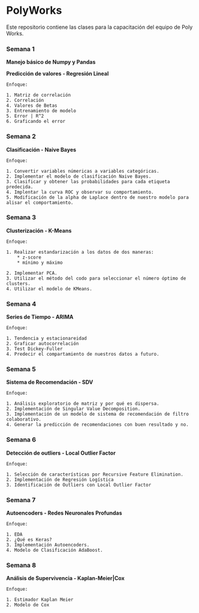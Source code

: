 # PolyWorks


Este repositorio contiene las clases para la capacitación del equipo de Poly Works.

### Semana 1

**Manejo básico de Numpy y Pandas**
	
**Predicción de valores - Regresión Lineal**
	
	Enfoque:

	1. Matriz de correlación 
	2. Correlación 
	4. Valores de Betas
	3. Entrenamiento de modelo
	5. Error | R^2
	6. Graficando el error


### Semana 2

**Clasificación - Naive Bayes**

	Enfoque: 

	1. Convertir variables númericas a variables categóricas.
	2. Implementar el modelo de clasificación Naive Bayes. 
	3. Clasificar y obtener las probabilidades para cada etiqueta predecida. 
	4. Implentar la curva ROC y observar su comportamiento.
	5. Modificación de la alpha de Laplace dentro de nuestro modelo para alisar el comportamiento. 
	

### Semana 3

**Clusterización - K-Means**

	Enfoque: 

	1. Realizar estandarización a los datos de dos maneras:
		* z-score
		* mínimo y máximo

	2. Implementar PCA. 
	3. Utilizar el método del codo para seleccionar el número óptimo de clusters.
	4. Utilizar el modelo de KMeans.
	

### Semana 4

**Series de Tiempo - ARIMA**

	Enfoque: 

	1. Tendencia y estacionareidad  
	2. Graficar autocorrelación 
	3. Test Dickey-Fuller 
	4. Predecir el compartamiento de nuestros datos a futuro.



### Semana 5

**Sistema de Recomendación - SDV**

	Enfoque: 
	
	1. Análisis exploratorio de matriz y por qué es dispersa.
	2. Implementación de Singular Value Decomposition.
	3. Implementación de un modelo de sistema de recomendación de filtro colaborativo.
	4. Generar la predicción de recomendaciones con buen resultado y no.
	
	
### Semana 6

**Detección de outliers - Local Outlier Factor**

	Enfoque: 
	
	1. Selección de características por Recursive Feature Elimination.
	2. Implementación de Regresión Logística
	3. Identificación de Outliers con Local Outlier Factor


### Semana 7

**Autoencoders - Redes Neuronales Profundas**

	Enfoque: 
	
	1. EDA
	2. ¿Qué es Keras?
	3. Implementación Autoencoders.
	4. Modelo de Clasificación AdaBoost.
	
	
### Semana 8

**Análisis de Supervivencia - Kaplan-Meier|Cox**

	Enfoque: 
	
	1. Estimador Kaplan Meier
	2. Modelo de Cox
